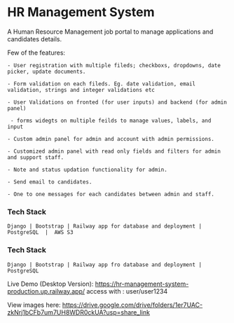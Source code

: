 # HR Management System

A Human Resource Management job portal to manage applications and candidates details.

Few of the features:

    - User registration with multiple fileds; checkboxs, dropdowns, date picker, update documents.

    - Form validation on each fileds. Eg. date validation, email validation, strings and integer validations etc

    - User Validations on fronted (for user inputs) and backend (for admin panel) 

     - forms widegts on multiple feilds to manage values, labels, and input

    - Custom admin panel for admin and account with admin permissions.

    - Customized admin panel with read only fields and filters for admin and support staff.

    - Note and status updation functionality for admin.

    - Send email to candidates.

    - One to one messages for each candidates between admin and staff.



### Tech Stack

    Django | Bootstrap | Railway app for database and deployment | PostgreSQL  |  AWS S3

### Tech Stack

    Django | Bootstrap | Railway app fro database and deployment | PostgreSQL




Live Demo (Desktop Version): https://hr-management-system-production.up.railway.app/ 
access with : user/user1234

View images here:
https://drive.google.com/drive/folders/1er7UAC-zkNrj1bCFb7um7UH8WDR0ckUA?usp=share_link
